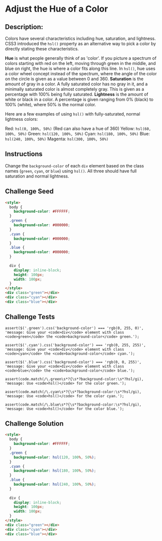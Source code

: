 # Adjust the Hue of a Color

## Description:

Colors have several characteristics including hue, saturation, and lightness. CSS3 introduced the `hsl()` property as an alternative way to pick a color by directly stating these characteristics.

**Hue** is what people generally think of as 'color'. If you picture a spectrum of colors starting with red on the left, moving through green in the middle, and blue on right, the hue is where a color fits along this line. In `hsl()`, hue uses a color wheel concept instead of the spectrum, where the angle of the color on the circle is given as a value between 0 and 360.
**Saturation** is the amount of gray in a color. A fully saturated color has no gray in it, and a minimally saturated color is almost completely gray. This is given as a percentage with 100% being fully saturated.
**Lightness** is the amount of white or black in a color. A percentage is given ranging from 0% (black) to 100% (white), where 50% is the normal color.

Here are a few examples of using `hsl()` with fully-saturated, normal lightness colors:

Red: `hsl(0, 100%, 50%)` (Red can also have a hue of 360)
Yellow: `hsl(60, 100%, 50%)`
Green: `hsl(120, 100%, 50%)`
Cyan: `hsl(180, 100%, 50%)`
Blue: `hsl(240, 100%, 50%)`
Magenta: `hsl(300, 100%, 50%)`

## Instructions

Change the `background-color` of each `div` element based on the class names (`green`, `cyan`, or `blue`) using `hsl()`. All three should have full saturation and normal lightness.

## Challenge Seed

```html
<style>
  body {
    background-color: #FFFFFF;
  }
  .green {
    background-color: #000000;
  }
  .cyan {
    background-color: #000000;
  }
  .blue {
    background-color: #000000;
  }
  
  div {
    display: inline-block;
    height: 100px;
    width: 100px;
  }
</style>
<div class="green"></div>
<div class="cyan"></div>
<div class="blue"></div>
```

## Challenge Tests

```
assert($('.green').css('background-color') === 'rgb(0, 255, 0)', 'message: Give your <code>div</code> element with class <code>green</code> the <code>background-color</code> green.');

assert($('.cyan').css('background-color') === 'rgb(0, 255, 255)', 'message: Give your <code>div</code> element with class <code>cyan</code> the <code>background-color</code> cyan.');

assert($('.blue').css('background-color') === 'rgb(0, 0, 255)', 'message: Give your <code>div</code> element with class <code>blue</code> the <code>background-color</code> blue.');

assert(code.match(/\.green\s*?{\s*?background-color:\s*?hsl/gi), 'message: Use <code>hsl()</code> for the color green.');

assert(code.match(/\.cyan\s*?{\s*?background-color:\s*?hsl/gi), 'message: Use <code>hsl()</code> for the color cyan.');

assert(code.match(/\.blue\s*?{\s*?background-color:\s*?hsl/gi), 'message: Use <code>hsl()</code> for the color blue.');
```

## Challenge Solution

```html
<style>
  body {
    background-color: #FFFFFF;
  }
  .green {
    background-color: hsl(120, 100%, 50%);
  }
  .cyan {
    background-color: hsl(180, 100%, 50%);
  }
  .blue {
    background-color: hsl(240, 100%, 50%);
  }
  
  div {
    display: inline-block;
    height: 100px;
    width: 100px;
  }
</style>
<div class="green"></div>
<div class="cyan"></div>
<div class="blue"></div>
```

